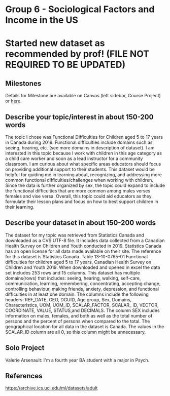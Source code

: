 # Group 6 - Sociological Factors and Income in the US
# Started new dataset as recommended by prof! (FILE NOT REQUIRED TO BE UPDATED)

## Milestones

Details for Milestone are available on Canvas (left sidebar, Course Project) or [here](https://firas.moosvi.com/courses/data301/project/milestone01.html).

## Describe your topic/interest in about 150-200 words

The topic I chose was Functional Difficulties for Children aged 5 to 17 years in Canada during 2019. Functional difficulties include domains such as seeing, hearing, etc. (see more domains in description of dataset). I am interested in this topic because I work with children in this age category as a child care worker and soon as a lead instructor for a community classroom.  I am curious about what specific areas educators should focus on providing additional support to their students. This dataset would be helpful for guiding me in learning about, recognizing, and addressing more common functional difficulties/challenges when working with children. Since the data is further organized by sex, the topic could expand to include the functional difficulties that are more common among males verses females and vise versa. Overall, this topic could aid educators as they formulate their lesson plans and focus on how to best support children in their learning.

## Describe your dataset in about 150-200 words

The dataset for my topic was retrieved from Statistics Canada and downloaded as a CVS UTF-8 file. It includes data collected from a Canadian Health Survey on Children and Youth conducted in 2019. Statistics Canada has an open license for all data made available on their site. The reference for this dataset is Statistics Canada. Table 13-10-0765-01  Functional difficulties for children aged 5 to 17 years, Canadian Health Survey on Children and Youth 2019. When downloaded and opened in excel the data set includes 253 rows and 15 columns. This dataset has multiple domains(rows) that includes: seeing, hearing, walking, self-care, communication, learning, remembering, concentrating, accepting change, controlling behaviour, making friends, anxiety, depression, and functional difficulties in at least one domain. The columns include the following headers: REF_DATE, GEO, DGUID, Age group, Sex, Domains, Characteristics, UOM, UOM_ID, SCALAR_FACTOR, SCALAR_ ID, VECTOR, COORDINATE, VALUE, STATUS,and DECIMALS. The column SEX includes information on males, females, and both as well as the total number of persons and the percent of persons when compared to the total. The geographical location for all data in the dataset is Canada. The values in the SCALAR_ID column are all 0, so this column might be unnecessary.  


## Solo Project

Valerie Arsenault: I'm a fourth year BA student with a major in Psych.

## References

https://archive.ics.uci.edu/ml/datasets/adult
